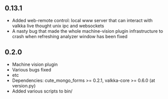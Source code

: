 0.13.1
------
- Added web-remote control: local www server that can interact with valkka live thought unix ipc and websockets
- A nasty bug that made the whole machine-vision plugin infrastructure to crash when refreshing analyzer window has been fixed



0.2.0
-----
- Machine vision plugin
- Various bugs fixed
- etc
- Dependencies: cute_mongo_forms >= 0.2.1, valkka-core >= 0.6.0 (at version.py)
- Added various scripts to bin/
